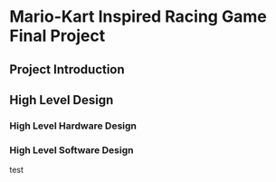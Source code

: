 # Mario-Kart Inspired Racing Game Final Project

## Project Introduction

## High Level Design

### High Level Hardware Design

### High Level Software Design

test

